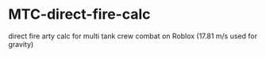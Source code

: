 # MTC-direct-fire-calc
direct fire arty calc for multi tank crew combat on Roblox (17.81 m/s used for gravity)

